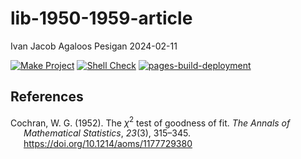 lib-1950-1959-article
================
Ivan Jacob Agaloos Pesigan
2024-02-11

<!-- README.md is generated from .setup/readme/README.Rmd. Please edit that file -->
<!-- badges: start -->

[![Make
Project](https://github.com/ijapesigan/lib-1950-1959-article/actions/workflows/make.yml/badge.svg)](https://github.com/ijapesigan/lib-1950-1959-article/actions/workflows/make.yml)
[![Shell
Check](https://github.com/ijapesigan/lib-1950-1959-article/actions/workflows/shellcheck.yml/badge.svg)](https://github.com/ijapesigan/lib-1950-1959-article/actions/workflows/shellcheck.yml)
[![pages-build-deployment](https://github.com/ijapesigan/lib-1950-1959-article/actions/workflows/pages/pages-build-deployment/badge.svg)](https://github.com/ijapesigan/lib-1950-1959-article/actions/workflows/pages/pages-build-deployment)
<!-- badges: end -->

## References

<div id="refs" class="references csl-bib-body hanging-indent"
line-spacing="2">

<div id="ref-Cochran-1952" class="csl-entry">

Cochran, W. G. (1952). The $\chi^{2}$ test of goodness of fit. *The
Annals of Mathematical Statistics*, *23*(3), 315–345.
<https://doi.org/10.1214/aoms/1177729380>

</div>

</div>
